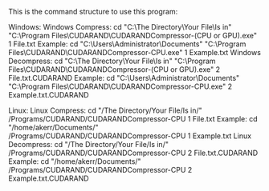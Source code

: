 This is the command structure to use this program:

Windows:
  Windows Compress:
  cd "C:\The Directory\Your File\Is in\"
  "C:\Program Files\CUDARAND\CUDARANDCompressor-(CPU or GPU).exe" 1 File.txt
    Example:
    cd "C:\Users\Administrator\Documents\"
    "C:\Program Files\CUDARAND\CUDARANDCompressor-CPU.exe" 1 Example.txt
  Windows Decompress:
  cd "C:\The Directory\Your File\Is in\"
  "C:\Program Files\CUDARAND\CUDARANDCompressor-(CPU or GPU).exe" 2 File.txt.CUDARAND
    Example:
    cd "C:\Users\Administrator\Documents\"
    "C:\Program Files\CUDARAND\CUDARANDCompressor-CPU.exe" 2 Example.txt.CUDARAND

Linux:
  Linux Compress:
  cd "/The Directory/Your File/Is in/"
  /Programs/CUDARAND/CUDARANDCompressor-CPU 1 File.txt
    Example:
    cd "/home/akerr/Documents/"
    /Programs/CUDARAND/CUDARANDCompressor-CPU 1 Example.txt
  Linux Decompress:
  cd "/The Directory/Your File/Is in/"
  /Programs/CUDARAND/CUDARANDCompressor-CPU 2 File.txt.CUDARAND
    Example:
    cd "/home/akerr/Documents/"
    /Programs/CUDARAND/CUDARANDCompressor-CPU 2 Example.txt.CUDARAND
